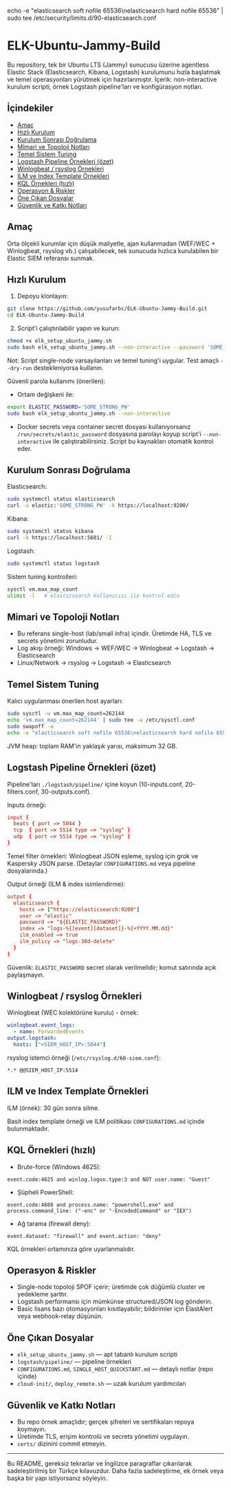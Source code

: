 echo -e "elasticsearch soft nofile 65536\nelasticsearch hard nofile 65536" | sudo tee /etc/security/limits.d/90-elasticsearch.conf
# ELK-Ubuntu-Jammy-Build

Bu repository, tek bir Ubuntu LTS (Jammy) sunucusu üzerine agentless Elastic Stack (Elasticsearch, Kibana, Logstash) kurulumunu hızla başlatmak ve temel operasyonları yürütmek için hazırlanmıştır. İçerik: non-interactive kurulum scripti, örnek Logstash pipeline'ları ve konfigürasyon notları.

## İçindekiler

- [Amaç](#amaç)
- [Hızlı Kurulum](#hızlı-kurulum)
- [Kurulum Sonrası Doğrulama](#kurulum-sonrası-doğrulama)
- [Mimari ve Topoloji Notları](#mimari-ve-topoloji-notları)
- [Temel Sistem Tuning](#temel-sistem-tuning)
- [Logstash Pipeline Örnekleri (özet)](#logstash-pipeline-örnekleri-özet)
- [Winlogbeat / rsyslog Örnekleri](#winlogbeat--rsyslog-örnekleri)
- [ILM ve Index Template Örnekleri](#ilm-ve-index-template-örnekleri)
- [KQL Örnekleri (hızlı)](#kql-örnekleri-hızlı)
- [Operasyon & Riskler](#operasyon--riskler)
- [Öne Çıkan Dosyalar](#öne-çıkan-dosyalar)
- [Güvenlik ve Katkı Notları](#güvenlik-ve-katkı-notları)


## Amaç

Orta ölçekli kurumlar için düşük maliyetle, ajan kullanmadan (WEF/WEC + Winlogbeat, rsyslog vb.) çalışabilecek, tek sunucuda hızlıca kurulabilen bir Elastic SIEM referansı sunmak.


## Hızlı Kurulum

1. Depoyu klonlayın:

```bash
git clone https://github.com/yusufarbc/ELK-Ubuntu-Jammy-Build.git
cd ELK-Ubuntu-Jammy-Build
```

2. Script'i çalıştırılabilir yapın ve kurun:

```bash
chmod +x elk_setup_ubuntu_jammy.sh
sudo bash elk_setup_ubuntu_jammy.sh --non-interactive --password 'SOME_STRONG_PW'
```

Not: Script single-node varsayılanları ve temel tuning'i uygular. Test amaçlı `--dry-run` destekleniyorsa kullanın.

Güvenli parola kullanımı (önerilen):

- Ortam değişkeni ile:

```bash
export ELASTIC_PASSWORD='SOME_STRONG_PW'
sudo bash elk_setup_ubuntu_jammy.sh --non-interactive
```

- Docker secrets veya container secret dosyası kullanıyorsanız `/run/secrets/elastic_password` dosyasına parolayı koyup script'i `--non-interactive` ile çalıştırabilirsiniz. Script bu kaynakları otomatik kontrol eder.


## Kurulum Sonrası Doğrulama

Elasticsearch:

```bash
sudo systemctl status elasticsearch
curl -u elastic:'SOME_STRONG_PW' -k https://localhost:9200/
```

Kibana:

```bash
sudo systemctl status kibana
curl -k https://localhost:5601/ -I
```

Logstash:

```bash
sudo systemctl status logstash
```

Sistem tuning kontrolleri:

```bash
sysctl vm.max_map_count
ulimit -l   # elasticsearch kullanıcısı ile kontrol edin
```


## Mimari ve Topoloji Notları

- Bu referans single-host (lab/small infra) içindir. Üretimde HA, TLS ve secrets yönetimi zorunludur.
- Log akışı örneği: Windows → WEF/WEC → Winlogbeat → Logstash → Elasticsearch
- Linux/Network → rsyslog → Logstash → Elasticsearch


## Temel Sistem Tuning

Kalıcı uygulanması önerilen host ayarları:

```bash
sudo sysctl -w vm.max_map_count=262144
echo 'vm.max_map_count=262144' | sudo tee -a /etc/sysctl.conf
sudo swapoff -a
echo -e "elasticsearch soft nofile 65536\nelasticsearch hard nofile 65536" | sudo tee /etc/security/limits.d/90-elasticsearch.conf
```

JVM heap: toplam RAM'in yaklaşık yarısı, maksimum 32 GB.


## Logstash Pipeline Örnekleri (özet)

Pipeline'ları `./logstash/pipeline/` içine koyun (10-inputs.conf, 20-filters.conf, 30-outputs.conf).

Inputs örneği:

```conf
input {
  beats { port => 5044 }
  tcp  { port => 5514 type => "syslog" }
  udp  { port => 5514 type => "syslog" }
}
```

Temel filter örnekleri: Winlogbeat JSON eşleme, syslog için grok ve Kaspersky JSON parse. (Detaylar `CONFIGURATIONS.md` veya pipeline dosyalarında.)

Output örneği (ILM & index isimlendirme):

```conf
output {
  elasticsearch {
    hosts => ["https://elasticsearch:9200"]
    user => "elastic"
    password => "${ELASTIC_PASSWORD}"
    index => "logs-%{[event][dataset]}-%{+YYYY.MM.dd}"
    ilm_enabled => true
    ilm_policy => "logs-30d-delete"
  }
}
```

Güvenlik: `ELASTIC_PASSWORD` secret olarak verilmelidir; komut satırında açık paylaşmayın.


## Winlogbeat / rsyslog Örnekleri

Winlogbeat (WEC kolektörüne kurulu) - örnek:

```yaml
winlogbeat.event_logs:
  - name: ForwardedEvents
output.logstash:
  hosts: ["<SIEM_HOST_IP>:5044"]
```

rsyslog istemci örneği (`/etc/rsyslog.d/60-siem.conf`):

```
*.* @@SIEM_HOST_IP:5514
```


## ILM ve Index Template Örnekleri

ILM (örnek): 30 gün sonra silme.

Basit index template örneği ve ILM politikası `CONFIGURATIONS.md` içinde bulunmaktadır.


## KQL Örnekleri (hızlı)

- Brute-force (Windows 4625):
```
event.code:4625 and winlog.logon.type:3 and NOT user.name: "Guest"
```
- Şüpheli PowerShell:
```
event.code:4688 and process.name: "powershell.exe" and process.command_line: ("-enc" or "-EncodedCommand" or "IEX")
```
- Ağ tarama (firewall deny):
```
event.dataset: "firewall" and event.action: "deny"
```

KQL örnekleri ortamınıza göre uyarlanmalıdır.


## Operasyon & Riskler

- Single-node topoloji SPOF içerir; üretimde çok düğümlü cluster ve yedekleme şarttır.
- Logstash performansı için mümkünse structured/JSON log gönderin.
- Basic lisans bazı otomasyonları kısıtlayabilir; bildirimler için ElastAlert veya webhook-relay düşünün.


## Öne Çıkan Dosyalar

- `elk_setup_ubuntu_jammy.sh` — apt tabanlı kurulum scripti
- `logstash/pipeline/` — pipeline örnekleri
- `CONFIGURATIONS.md`, `SINGLE_HOST_QUICKSTART.md` — detaylı notlar (repo içinde)
- `cloud-init/`, `deploy_remote.sh` — uzak kurulum yardımcıları


## Güvenlik ve Katkı Notları

- Bu repo örnek amaçlıdır; gerçek şifreleri ve sertifikaları repoya koymayın.
- Üretimde TLS, erişim kontrolü ve secrets yönetimi uygulayın.
- `certs/` dizinini commit etmeyin.


---

Bu README, gereksiz tekrarlar ve İngilizce paragraflar çıkarılarak sadeleştirilmiş bir Türkçe kılavuzdur. Daha fazla sadeleştirme, ek örnek veya başka bir yapı istiyorsanız söyleyin.
